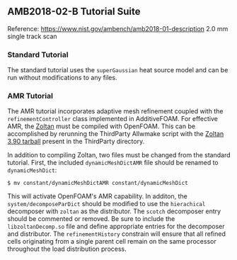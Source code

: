 ## AMB2018-02-B Tutorial Suite
Reference: https://www.nist.gov/ambench/amb2018-01-description
2.0 mm single track scan

### Standard Tutorial
The standard tutorial uses the `superGaussian` heat source model and can be run without modifications to any files.

### AMR Tutorial
The AMR tutorial incorporates adaptive mesh refinement coupled with the `refinementController` class implemented in AdditiveFOAM. For effective AMR, the [Zoltan](https://sandialabs.github.io/Zoltan) must be compiled with OpenFOAM. This can be accomplished by rerunning the ThirdParty Allwmake script with the [Zoltan 3.90 tarball](https://github.com/sandialabs/Zoltan/archive/refs/tags/v3.90.tar.gz) present in the ThirdParty directory.

In addition to compiling Zoltan, two files must be changed from the standard tutorial. First, the included `dynamicMeshDictAMR` file should be renamed to `dynamicMeshDict`:

`$ mv constant/dynamicMeshDictAMR constant/dynamicMeshDict`

This will activate OpenFOAM's AMR capability. In additon, the `system/decomposeParDict` should be modified to use the `hierachical` decomposer with `zoltan` as the distributor. The `scotch` decomposer entry should be commented or removed. Be sure to include the `libzoltanDecomp.so` file and define appropriate entries for the decomposer and distributor. The `refinementHistory` constrain will ensure that all refined cells originating from a single parent cell remain on the same processor throughout the load distribution process.
